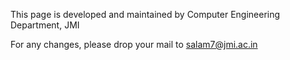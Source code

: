This page is developed and maintained by Computer Engineering Department, JMI

For any changes, please drop your mail to salam7@jmi.ac.in
